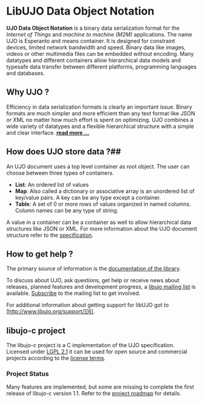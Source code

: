 # LibUJO Data Object Notation #

**UJO Data Object Notation** is a binary data serialization format for the *Internet of Things* and *machine to machine (M2M)* applications. The name UJO is Esperanto and means container. It is designed for constraint devices, limited network bandwidth and speed. Binary data like images, videos or other multimedia files can be embedded without encoding. Many datatypes and different containers allow hierarchical data models and typesafe data transfer between different platforms, programming languages and databases.

## Why UJO ? ##

Efficiency in data serialization formats is clearly an important issue. Binary formats are much simpler and more efficient than any text format like JSON or XML no matter how much effort is spent on optimizing. UJO combines a wide variety of datatypes and a flexible hierarchical structure with a simple and clear interface. 
[**read more ...**][1]

## How does UJO store data ?##

An UJO document uses a top level container as root object. The user can choose between three types of containers. 

- **List**: An ordered list of values
- **Map**: Also called a dictionary or associative array is an unordered list of key/value pairs. A key can be any type except a container.
- **Table**: A set of 0 or more rows of values organized in named columns. Column names can be any type of string.

A value in a container can be a container as well to allow hierarchical data structures like JSON or XML.
For more information about the UJO document structure refer to the [specification][2].

## How to get help ? ##

The primary source of information is the [documentation of the library][3]. 

To discuss about UJO, ask questions, get help or receive news about releases, planned features and development progress, a [libujo mailing list][4] is available. [Subscribe][5] to the mailing list to get involved.

For additional information about getting support for libUJO got to [http://www.libujo.org/support/][6].

## libujo-c project ##

The libujo-c project is a C implementation of the UJO specification. Licensed under [LGPL 2.1][7] it can be used for open source and commercial projects according to the [license terms][8]. 

### Project Status ###

Many features are implemented, but some are missing to complete the first release of libujo-c version 1.1. Refer to the [project roadmap][9] for details.

  [1]: http://www.libujo.org/info/
  [2]: http://www.libujo.org/specification/
  [3]: http://doc.libujo.org/libujo-c-html/
  [4]: https://groups.google.com/forum/#!forum/libujo
  [5]: https://groups.google.com/forum/#!forum/libujo/join
  [6]: http://www.libujo.org/support/
  [7]: http://www.gnu.org/licenses/licenses.html#LGPL
  [8]: https://github.com/tml21/libujo-c/blob/master/LICENSE
  [9]: http://www.libujo.org/roadmap/